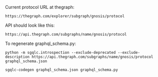 
Current protocol URL at thegraph:

    https://thegraph.com/explorer/subgraph/gnosis/protocol

API should look like this:

    https://api.thegraph.com/subgraphs/name/gnosis/protocol

To regenerate graphql_schema.py:

    python -m sgqlc.introspection --exclude-deprecated --exclude-description https://api.thegraph.com/subgraphs/name/gnosis/protocol graphql_schema.json

    sgqlc-codegen graphql_schema.json graphql_schema.py
